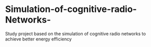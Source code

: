 # Simulation-of-cognitive-radio-Networks-
Study project based on the simulation of cognitive radio networks to achieve better energy efficiency 
